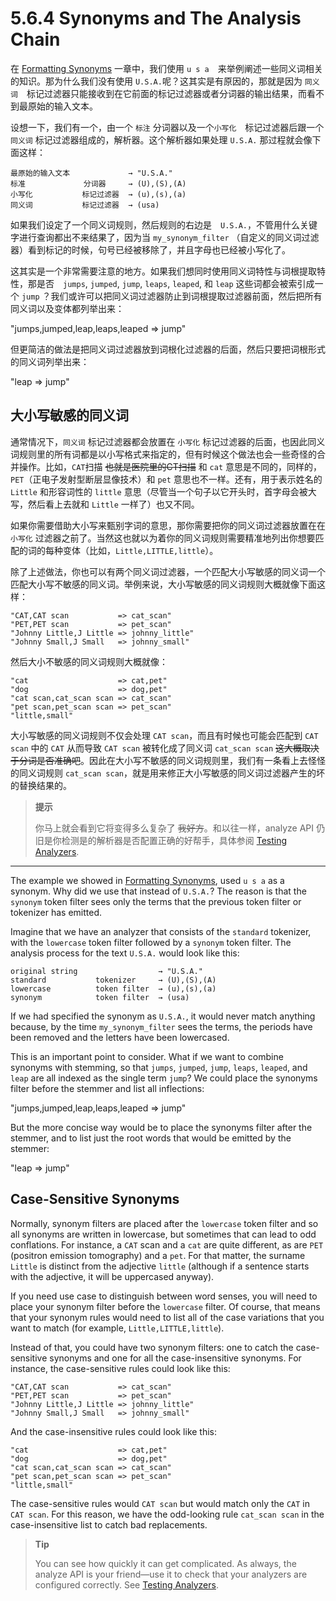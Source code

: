 # 5.6.4 Synonyms and The Analysis Chain

在 [Formatting Synonyms](https://www.elastic.co/guide/en/elasticsearch/guide/current/synonym-formats.html) 一章中，我们使用 `u s a`　来举例阐述一些同义词相关的知识。那为什么我们没有使用 `U.S.A.`呢？这其实是有原因的，那就是因为 `同义词`　标记过滤器只能接收到在它前面的标记过滤器或者分词器的输出结果，而看不到最原始的输入文本。

设想一下，我们有一个，由一个 `标注` 分词器以及一个`小写化`　标记过滤器后跟一个 `同义词` 标记过滤器组成的，解析器。这个解析器如果处理 `U.S.A.` 那过程就会像下面这样：

```
最原始的输入文本             → "U.S.A."
标准             分词器     → (U),(S),(A)
小写化           标记过滤器  → (u),(s),(a)
同义词           标记过滤器  → (usa)
```

如果我们设定了一个同义词规则，然后规则的右边是　`U.S.A.`，不管用什么关键字进行查询都出不来结果了，因为当 `my_synonym_filter` （自定义的同义词过滤器）看到标记的时候，句号已经被移除了，并且字母也已经被小写化了。

这其实是一个非常需要注意的地方。如果我们想同时使用同义词特性与词根提取特性，那是否　`jumps`, `jumped`, `jump`, `leaps`, `leaped`, 和 `leap` 这些词都会被索引成一个 `jump` ？我们或许可以把同义词过滤器防止到词根提取过滤器前面，然后把所有同义词以及变体都列举出来：

"jumps,jumped,leap,leaps,leaped => jump"

但更简洁的做法是把同义词过滤器放到词根化过滤器的后面，然后只要把词根形式的同义词列举出来：

"leap => jump"

## 大小写敏感的同义词

通常情况下，`同义词` 标记过滤器都会放置在 `小写化` 标记过滤器的后面，也因此同义词规则里的所有词都是以小写格式来指定的，但有时候这个做法也会一些奇怪的合并操作。比如，`CAT`扫描 ~~也就是医院里的CT扫描~~ 和 `cat` 意思是不同的，同样的，`PET`（正电子发射型断层显像技术）和 `pet` 意思也不一样。还有，用于表示姓名的 `Little` 和形容词性的 `little` 意思（尽管当一个句子以它开头时，首字母会被大写，然后看上去就和 `Little` 一样了）也又不同。

如果你需要借助大小写来甄别字词的意思，那你需要把你的同义词过滤器放置在在 `小写化` 过滤器之前了。当然这也就以为着你的同义词规则需要精准地列出你想要匹配的词的每种变体（比如，`Little,LITTLE,little`）。

除了上述做法，你也可以有两个同义词过滤器，一个匹配大小写敏感的同义词一个匹配大小写不敏感的同义词。举例来说，大小写敏感的同义词规则大概就像下面这样：

```
"CAT,CAT scan           => cat_scan"
"PET,PET scan           => pet_scan"
"Johnny Little,J Little => johnny_little"
"Johnny Small,J Small   => johnny_small"
```

然后大小不敏感的同义词规则大概就像：

```
"cat                    => cat,pet"
"dog                    => dog,pet"
"cat scan,cat_scan scan => cat_scan"
"pet scan,pet_scan scan => pet_scan"
"little,small"
```

大小写敏感的同义词规则不仅会处理 `CAT scan`，而且有时候也可能会匹配到 `CAT scan` 中的 `CAT` 从而导致 `CAT scan` 被转化成了同义词 `cat_scan scan` ~~这大概取决于分词是否准确吧~~。因此在大小写不敏感的同义词规则里，我们有一条看上去怪怪的同义词规则 `cat_scan scan`，就是用来修正大小写敏感的同义词过滤器产生的坏的替换结果的。

> **提示**
> 
> 你马上就会看到它将变得多么复杂了 ~~我好方~~。和以往一样，analyze API 仍旧是你检测是的解析器是否配置正确的好帮手，具体参阅 [Testing Analyzers](https://www.elastic.co/guide/en/elasticsearch/guide/current/analysis-intro.html#analyze-api).

***

The example we showed in [Formatting Synonyms](https://www.elastic.co/guide/en/elasticsearch/guide/current/synonym-formats.html), used `u s a` as a synonym. Why did we use that instead of `U.S.A.`? The reason is that the `synonym` token filter sees only the terms that the previous token filter or tokenizer has emitted.

Imagine that we have an analyzer that consists of the `standard` tokenizer, with the `lowercase` token filter followed by a `synonym` token filter. The analysis process for the text `U.S.A.` would look like this:

```
original string                  → "U.S.A."
standard           tokenizer     → (U),(S),(A)
lowercase          token filter  → (u),(s),(a)
synonym            token filter  → (usa)
```

If we had specified the synonym as `U.S.A.`, it would never match anything because, by the time `my_synonym_filter` sees the terms, the periods have been removed and the letters have been lowercased.

This is an important point to consider. What if we want to combine synonyms with stemming, so that `jumps`, `jumped`, `jump`, `leaps`, `leaped`, and `leap` are all indexed as the single term `jump`? We could place the synonyms filter before the stemmer and list all inflections:

"jumps,jumped,leap,leaps,leaped => jump"

But the more concise way would be to place the synonyms filter after the stemmer, and to list just the root words that would be emitted by the stemmer:

"leap => jump"

## Case-Sensitive Synonyms

Normally, synonym filters are placed after the `lowercase` token filter and so all synonyms are written in lowercase, but sometimes that can lead to odd conflations. For instance, a `CAT` scan and a `cat` are quite different, as are `PET` (positron emission tomography) and a `pet`. For that matter, the surname `Little` is distinct from the adjective `little` (although if a sentence starts with the adjective, it will be uppercased anyway).

If you need use case to distinguish between word senses, you will need to place your synonym filter before the `lowercase` filter. Of course, that means that your synonym rules would need to list all of the case variations that you want to match (for example, `Little,LITTLE,little`).

Instead of that, you could have two synonym filters: one to catch the case-sensitive synonyms and one for all the case-insensitive synonyms. For instance, the case-sensitive rules could look like this:

```
"CAT,CAT scan           => cat_scan"
"PET,PET scan           => pet_scan"
"Johnny Little,J Little => johnny_little"
"Johnny Small,J Small   => johnny_small"
```

And the case-insensitive rules could look like this:

```
"cat                    => cat,pet"
"dog                    => dog,pet"
"cat scan,cat_scan scan => cat_scan"
"pet scan,pet_scan scan => pet_scan"
"little,small"
```

The case-sensitive rules would `CAT scan` but would match only the `CAT` in `CAT scan`. For this reason, we have the odd-looking rule `cat_scan scan` in the case-insensitive list to catch bad replacements.

> **Tip**
> 
> You can see how quickly it can get complicated. As always, the analyze API is your friend—use it to check that your analyzers are configured correctly. See [Testing Analyzers](https://www.elastic.co/guide/en/elasticsearch/guide/current/analysis-intro.html#analyze-api).
